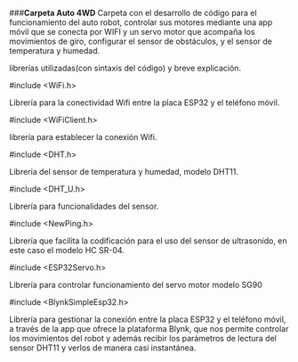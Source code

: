 ###**Carpeta Auto 4WD**
Carpeta con el desarrollo de código para el funcionamiento del auto robot, controlar sus motores mediante una app móvil que se conecta por WIFI y un servo motor que acompaña los movimientos de giro, configurar el sensor de obstáculos, y el sensor de temperatura y humedad.

librerías utilizadas(con sintaxis del código) y breve explicación.

#include <WiFi.h>             

Librería para la conectividad Wifi entre la placa ESP32 y el teléfono móvil.

#include <WiFiClient.h>       

librería para establecer la conexión Wifi.

#include <DHT.h>              

Librería del sensor de temperatura y humedad, modelo DHT11.

#include <DHT_U.h>            

Librería para funcionalidades del sensor.

#include <NewPing.h>          

Librería que facilita la codificación para el uso del sensor de ultrasonido, en este caso el modelo HC SR-04. 

#include <ESP32Servo.h>      

Librería para controlar funcionamiento del servo motor modelo SG90

#include <BlynkSimpleEsp32.h> 

Librería para gestionar la conexión entre la placa ESP32 y el teléfono móvil, a través de la app que ofrece la plataforma Blynk, que nos permite controlar los movimientos del robot y además recibir los parámetros de lectura del sensor DHT11 y verlos de manera casi instantánea.
